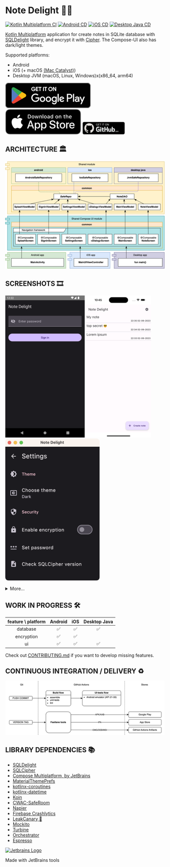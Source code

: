 # Note Delight 📝🔐

[![Kotlin Multiplatform CI](https://github.com/softartdev/NoteDelight/actions/workflows/kmp.yml/badge.svg)](https://github.com/softartdev/NoteDelight/actions/workflows/kmp.yml)
[![Android CD](https://github.com/softartdev/NoteDelight/actions/workflows/android.yml/badge.svg)](https://github.com/softartdev/NoteDelight/actions/workflows/android.yml)
[![iOS CD](https://github.com/softartdev/NoteDelight/actions/workflows/ios.yml/badge.svg)](https://github.com/softartdev/NoteDelight/actions/workflows/ios.yml)
[![Desktop Java CD](https://github.com/softartdev/NoteDelight/actions/workflows/desktop.yaml/badge.svg)](https://github.com/softartdev/NoteDelight/actions/workflows/desktop.yaml)

[Kotlin Multiplatform](https://kotlinlang.org/lp/mobile/) application for create notes in SQLite
database with [SQLDelight](https://github.com/cashapp/sqldelight) library, and encrypt it
with [Cipher](https://www.zetetic.net/sqlcipher/). The Compose-UI also has dark/light themes.

Supported platforms:

- Android
- iOS (+ macOS [(Mac Catalyst)](https://developer.apple.com/mac-catalyst/))
- Desktop JVM (macOS, Linux, Windows)x(x86_64, arm64)

[![google_play_badge](screenshoots/badge-google-play.svg)](https://play.google.com/store/apps/details?id=com.softartdev.noteroom)
[![app_store_badge](screenshoots/badge-app-store.svg)](https://apps.apple.com/ge/app/note-delight/id6444444290)
<a href="https://github.com/softartdev/NoteDelight/releases"><img src="screenshoots/badge-github.webp" alt="github_badge" height="40"></a>

## ARCHITECTURE 🏛

![Architecture blueprint for this project](screenshoots/architecture.png)

## SCREENSHOTS 🎞️

<img src="screenshoots/android/dark/1.png" height="447"> <img src="screenshoots/ios/light/5.png" height="447"> <img src="screenshoots/desktop/dark/6.png" height="447">
<details>
    <summary>More…</summary>
    <p><img src="screenshoots/android/dark/1.png" height="447"> <img src="screenshoots/ios/dark/1.png" height="447"> <img src="screenshoots/desktop/dark/1.png" height="447"></p>
    <p><img src="screenshoots/android/light/1.png" height="447"> <img src="screenshoots/ios/light/1.png" height="447"> <img src="screenshoots/desktop/light/1.png" height="447"></p>
    <p><img src="screenshoots/android/dark/2.png" height="447"> <img src="screenshoots/ios/dark/2.png" height="447"> <img src="screenshoots/desktop/dark/2.png" height="447"></p>
    <p><img src="screenshoots/android/light/2.png" height="447"> <img src="screenshoots/ios/light/2.png" height="447"> <img src="screenshoots/desktop/light/2.png" height="447"></p>
    <p><img src="screenshoots/android/dark/3.png" height="447"> <img src="screenshoots/ios/dark/3.png" height="447"> <img src="screenshoots/desktop/dark/3.png" height="447"></p>
    <p><img src="screenshoots/android/light/3.png" height="447"> <img src="screenshoots/ios/light/3.png" height="447"> <img src="screenshoots/desktop/light/3.png" height="447"></p>
    <p><img src="screenshoots/android/dark/4.png" height="447"> <img src="screenshoots/ios/dark/4.png" height="447"> <img src="screenshoots/desktop/dark/4.png" height="447"></p>
    <p><img src="screenshoots/android/light/4.png" height="447"> <img src="screenshoots/ios/light/4.png" height="447"> <img src="screenshoots/desktop/light/4.png" height="447"></p>
    <p><img src="screenshoots/android/dark/5.png" height="447"> <img src="screenshoots/ios/dark/5.png" height="447"> <img src="screenshoots/desktop/dark/5.png" height="447"></p>
    <p><img src="screenshoots/android/light/5.png" height="447"> <img src="screenshoots/ios/light/5.png" height="447"> <img src="screenshoots/desktop/light/5.png" height="447"></p>
    <p><img src="screenshoots/android/dark/6.png" height="447"> <img src="screenshoots/ios/dark/6.png" height="447"> <img src="screenshoots/desktop/dark/6.png" height="447"></p>
    <p><img src="screenshoots/android/light/6.png" height="447"> <img src="screenshoots/ios/light/6.png" height="447"> <img src="screenshoots/desktop/light/6.png" height="447"></p>
    <p><img src="screenshoots/android/dark/7.png" height="447"> <img src="screenshoots/ios/dark/7.png" height="447"> <img src="screenshoots/desktop/dark/7.png" height="447"></p>
    <p><img src="screenshoots/android/light/7.png" height="447"> <img src="screenshoots/ios/light/7.png" height="447"> <img src="screenshoots/desktop/light/7.png" height="447"></p>
    <p><img src="screenshoots/android/dark/8.png" height="447"> <img src="screenshoots/ios/dark/8.png" height="447"> <img src="screenshoots/desktop/dark/8.png" height="447"></p>
    <p><img src="screenshoots/android/light/8.png" height="447"> <img src="screenshoots/ios/light/8.png" height="447"> <img src="screenshoots/desktop/light/8.png" height="447"></p>
</details>

## WORK IN PROGRESS 🛠

| feature \ platform | Android | iOS | Desktop Java |
|:------------------:|:-------:|:---:|:------------:|
|      database      |    ✅    | ✅	  |      ✅	      |
|     encryption     |    ✅    | ✅ 	 |              |
|         ui         |    ✅    | ✅	  |      ✅	      |

Check out [CONTRIBUTING.md](/CONTRIBUTING.md) if you want to develop missing features.

## CONTINUOUS INTEGRATION / DELIVERY ♻️

![CI/CD workflows blueprint for this project](screenshoots/ci_cd.png)

## LIBRARY DEPENDENCIES 📚

- [SQLDelight](https://github.com/cashapp/sqldelight)
- [SQLCipher](https://github.com/sqlcipher/sqlcipher)
- [Compose Multiplatform, by JetBrains](https://github.com/JetBrains/compose-jb)
- [MaterialThemePrefs](https://github.com/softartdev/MaterialThemePrefs)
- [kotlinx-coroutines](https://github.com/Kotlin/kotlinx.coroutines)
- [kotlinx-datetime](https://github.com/Kotlin/kotlinx-datetime)
- [Koin](https://github.com/InsertKoinIO/koin)
- [CWAC-SafeRoom](https://github.com/commonsguy/cwac-saferoom)
- [Napier](https://github.com/AAkira/Napier)
- [Firebase Crashlytics](https://firebase.google.com/products/crashlytics)
- [LeakCanary 🐤](https://github.com/square/leakcanary)
- [Mockito](https://github.com/mockito/mockito)
- [Turbine](https://github.com/cashapp/turbine)
- [Orchestrator](https://developer.android.com/training/testing/instrumented-tests/androidx-test-libraries/runner#use-android)
- [Espresso](https://developer.android.com/training/testing/espresso)

[![Jetbrains Logo](https://resources.jetbrains.com/storage/products/company/brand/logos/jb_beam.svg)](https://jb.gg/OpenSourceSupport)

Made with JetBrains tools
